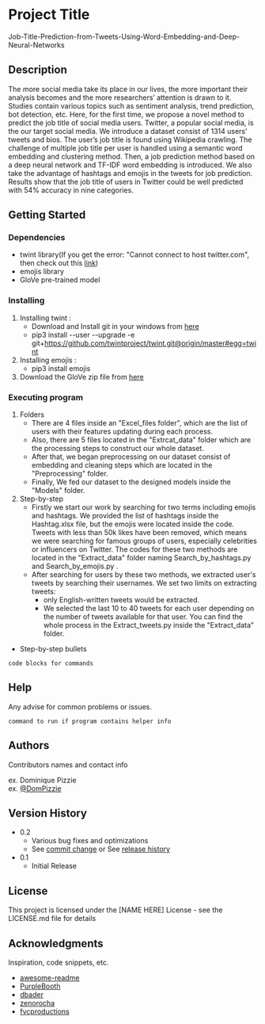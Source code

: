 # Project Title
Job-Title-Prediction-from-Tweets-Using-Word-Embedding-and-Deep-Neural-Networks

## Description

The more social media take its place in our lives, the
more important their analysis becomes and the more researchers’
attention is drawn to it. Studies contain various topics such as
sentiment analysis, trend prediction, bot detection, etc. Here, for
the first time, we propose a novel method to predict the job title
of social media users. Twitter, a popular social media, is the our
target social media. We introduce a dataset consist of 1314 users’
tweets and bios. The user’s job title is found using Wikipedia
crawling. The challenge of multiple job title per user is handled
using a semantic word embedding and clustering method. Then,
a job prediction method based on a deep neural network and TF-IDF word embedding is introduced. We also take the advantage
of hashtags and emojis in the tweets for job prediction. Results
show that the job title of users in Twitter could be well predicted
with 54% accuracy in nine categories.

## Getting Started

### Dependencies

* twint library(If you get the error: "Cannot connect to host twitter.com", then check out this [link](https://github.com/twintproject/twint/issues/442))
* emojis library
* GloVe pre-trained model

### Installing

 1. Installing twint :
    - Download and Install git in your windows from [here](https://git-scm.com/download/win)
    - pip3 install --user --upgrade -e git+https://github.com/twintproject/twint.git@origin/master#egg=twint
 2. Installing emojis :
    - pip3 install emojis
 3. Download the GloVe zip file from [here](https://nlp.stanford.edu/projects/glove/)

### Executing program
1. Folders
   - There are 4 files inside an "Excel_files folder", which are the list of users with their features updating during each process.
   - Also, there are 5 files located in the "Extrcat_data" folder which are the processing steps to construct our whole dataset.
   - After that, we began preprocessing on our dataset consist of embedding and cleaning steps which are located in the "Preprocessing" folder.
   - Finally, We fed our dataset to the designed models inside the "Models" folder.
2. Step-by-step
   - Firstly we start our work by searching for two terms including emojis and hashtags. We provided the list of hashtags inside the Hashtag.xlsx file, but the emojis were        located inside the code. Tweets with less than 50k likes have been removed, which means we were searching for famous groups of users, especially celebrities or influencers on Twitter. The codes for these two methods are located in the "Extract_data" folder naming Search_by_hashtags.py and Search_by_emojis.py .
   - After searching for users by these two methods, we extracted user's tweets by searching their usernames. We set two limits on extracting tweets:
     - only English-written tweets would be extracted.
     - We selected the last 10 to 40 tweets for each user depending on the number of tweets available for that user.
     You can find the whole process in the Extract_tweets.py inside the "Extract_data" folder.

* Step-by-step bullets
```
code blocks for commands
```

## Help

Any advise for common problems or issues.
```
command to run if program contains helper info
```

## Authors

Contributors names and contact info

ex. Dominique Pizzie  
ex. [@DomPizzie](https://twitter.com/dompizzie)

## Version History

* 0.2
    * Various bug fixes and optimizations
    * See [commit change]() or See [release history]()
* 0.1
    * Initial Release

## License

This project is licensed under the [NAME HERE] License - see the LICENSE.md file for details

## Acknowledgments

Inspiration, code snippets, etc.
* [awesome-readme](https://github.com/matiassingers/awesome-readme)
* [PurpleBooth](https://gist.github.com/PurpleBooth/109311bb0361f32d87a2)
* [dbader](https://github.com/dbader/readme-template)
* [zenorocha](https://gist.github.com/zenorocha/4526327)
* [fvcproductions](https://gist.github.com/fvcproductions/1bfc2d4aecb01a834b46)
